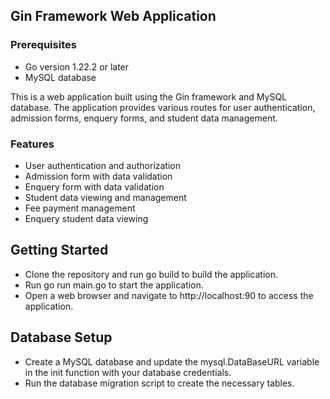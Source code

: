 
## Gin Framework Web Application

### Prerequisites

- Go version 1.22.2 or later
- MySQL database

This is a web application built using the Gin framework and MySQL database. The application provides various routes for user authentication, admission forms, enquery forms, and student data management.

### Features

- User authentication and authorization
- Admission form with data validation
- Enquery form with data validation
- Student data viewing and management
- Fee payment management
- Enquery student data viewing

## Getting Started

- Clone the repository and run go build to build the application.
- Run go run main.go to start the application.
- Open a web browser and navigate to http://localhost:90 to access the application.

## Database Setup

- Create a MySQL database and update the mysql.DataBaseURL variable in the init function with your database credentials.
- Run the database migration script to create the necessary tables.
